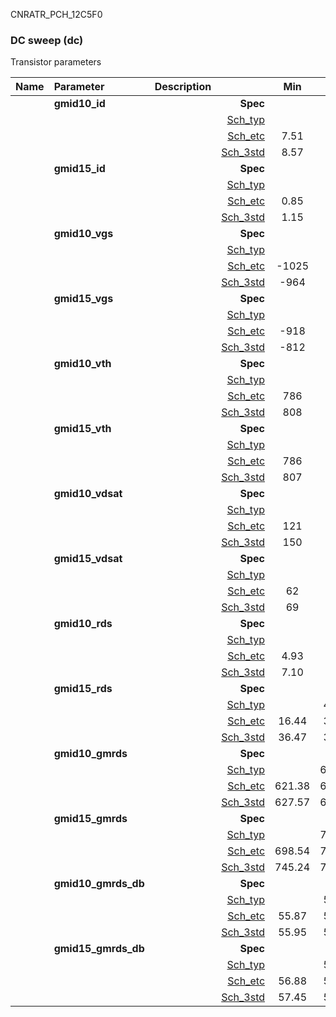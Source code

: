 CNRATR_PCH_12C5F0

### DC sweep (dc)

Transistor parameters



|**Name**|**Parameter**|**Description**| |**Min**|**Typ**|**Max**| Unit|
|:---|:---|:---|---:|:---:|:---:|:---:| ---:|
||**gmid10\_id** || **Spec**  |  | **0.00** |  | **uA** |
| | | |<a href='results/dc_Sch_typical.html'>Sch_typ</a>| | 8.71 |  | |
| | | |<a href='results/dc_Sch_etc.html'>Sch_etc</a>|7.51 | 9.50 | 12.81 | |
| | | |<a href='results/dc_Sch_mc.html'>Sch_3std</a>|8.57 | 8.73 | 8.88 | |
||**gmid15\_id** || **Spec**  |  | **0.00** |  | **uA** |
| | | |<a href='results/dc_Sch_typical.html'>Sch_typ</a>| | 1.26 |  | |
| | | |<a href='results/dc_Sch_etc.html'>Sch_etc</a>|0.85 | 1.77 | 3.28 | |
| | | |<a href='results/dc_Sch_mc.html'>Sch_3std</a>|1.15 | 1.27 | 1.40 | |
||**gmid10\_vgs** || **Spec**  |  | **0** |  | **mV** |
| | | |<a href='results/dc_Sch_typical.html'>Sch_typ</a>| | -958 |  | |
| | | |<a href='results/dc_Sch_etc.html'>Sch_etc</a>|-1025 | -982 | -926 | |
| | | |<a href='results/dc_Sch_mc.html'>Sch_3std</a>|-964 | -958 | -953 | |
||**gmid15\_vgs** || **Spec**  |  | **0** |  | **mV** |
| | | |<a href='results/dc_Sch_typical.html'>Sch_typ</a>| | -803 |  | |
| | | |<a href='results/dc_Sch_etc.html'>Sch_etc</a>|-918 | -866 | -737 | |
| | | |<a href='results/dc_Sch_mc.html'>Sch_3std</a>|-812 | -804 | -796 | |
||**gmid10\_vth** || **Spec**  |  | **0** |  | **mV** |
| | | |<a href='results/dc_Sch_typical.html'>Sch_typ</a>| | 814 |  | |
| | | |<a href='results/dc_Sch_etc.html'>Sch_etc</a>|786 | 827 | 858 | |
| | | |<a href='results/dc_Sch_mc.html'>Sch_3std</a>|808 | 814 | 820 | |
||**gmid15\_vth** || **Spec**  |  | **0** |  | **mV** |
| | | |<a href='results/dc_Sch_typical.html'>Sch_typ</a>| | 812 |  | |
| | | |<a href='results/dc_Sch_etc.html'>Sch_etc</a>|786 | 831 | 866 | |
| | | |<a href='results/dc_Sch_mc.html'>Sch_3std</a>|807 | 812 | 817 | |
||**gmid10\_vdsat** || **Spec**  |  | **0** |  | **mV** |
| | | |<a href='results/dc_Sch_typical.html'>Sch_typ</a>| | 151 |  | |
| | | |<a href='results/dc_Sch_etc.html'>Sch_etc</a>|121 | 143 | 157 | |
| | | |<a href='results/dc_Sch_mc.html'>Sch_3std</a>|150 | 151 | 152 | |
||**gmid15\_vdsat** || **Spec**  |  | **0** |  | **mV** |
| | | |<a href='results/dc_Sch_typical.html'>Sch_typ</a>| | 71 |  | |
| | | |<a href='results/dc_Sch_etc.html'>Sch_etc</a>|62 | 72 | 81 | |
| | | |<a href='results/dc_Sch_mc.html'>Sch_3std</a>|69 | 72 | 74 | |
||**gmid10\_rds** || **Spec**  |  | **0.00** |  | **MOhm** |
| | | |<a href='results/dc_Sch_typical.html'>Sch_typ</a>| | 7.23 |  | |
| | | |<a href='results/dc_Sch_etc.html'>Sch_etc</a>|4.93 | 6.67 | 8.45 | |
| | | |<a href='results/dc_Sch_mc.html'>Sch_3std</a>|7.10 | 7.22 | 7.33 | |
||**gmid15\_rds** || **Spec**  |  | **0.00** |  | **MOhm** |
| | | |<a href='results/dc_Sch_typical.html'>Sch_typ</a>| | 40.18 |  | |
| | | |<a href='results/dc_Sch_etc.html'>Sch_etc</a>|16.44 | 30.77 | 54.94 | |
| | | |<a href='results/dc_Sch_mc.html'>Sch_3std</a>|36.47 | 39.79 | 43.10 | |
||**gmid10\_gmrds** || **Spec**  |  | **0.00** |  | **V** |
| | | |<a href='results/dc_Sch_typical.html'>Sch_typ</a>| | 628.76 |  | |
| | | |<a href='results/dc_Sch_etc.html'>Sch_etc</a>|621.38 | 631.85 | 641.83 | |
| | | |<a href='results/dc_Sch_mc.html'>Sch_3std</a>|627.57 | 628.92 | 630.27 | |
||**gmid15\_gmrds** || **Spec**  |  | **0.00** |  | **V** |
| | | |<a href='results/dc_Sch_typical.html'>Sch_typ</a>| | 753.74 |  | |
| | | |<a href='results/dc_Sch_etc.html'>Sch_etc</a>|698.54 | 791.78 | 811.97 | |
| | | |<a href='results/dc_Sch_mc.html'>Sch_3std</a>|745.24 | 754.92 | 764.61 | |
||**gmid10\_gmrds\_db** || **Spec**  |  | **0.00** |  | **dB** |
| | | |<a href='results/dc_Sch_typical.html'>Sch_typ</a>| | 55.97 |  | |
| | | |<a href='results/dc_Sch_etc.html'>Sch_etc</a>|55.87 | 56.01 | 56.15 | |
| | | |<a href='results/dc_Sch_mc.html'>Sch_3std</a>|55.95 | 55.97 | 55.99 | |
||**gmid15\_gmrds\_db** || **Spec**  |  | **0.00** |  | **dB** |
| | | |<a href='results/dc_Sch_typical.html'>Sch_typ</a>| | 57.54 |  | |
| | | |<a href='results/dc_Sch_etc.html'>Sch_etc</a>|56.88 | 57.97 | 58.19 | |
| | | |<a href='results/dc_Sch_mc.html'>Sch_3std</a>|57.45 | 57.56 | 57.67 | |


